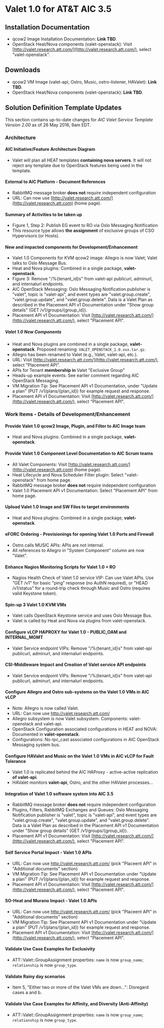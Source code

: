 # Valet 1.0 for AT&T AIC 3.5

## Installation Documentation

* qcow2 Image Installation Documentation: **Link TBD**.
* OpenStack Heat/Nova components (valet-openstack): Visit [http://valet.research.att.com/](http://valet.research.att.com/), select "valet-openstack".

## Downloads

* qcow2 VM Image (valet-api, Ostro, Music, ostro-listener, HAValet): **Link TBD**.
* OpenStack Heat/Nova components (valet-openstack): **Link TBD**.

## Solution Definition Template Updates

This section contains up-to-date changes for *AIC Valet Service Template Version 2.00* as of 26 May 2016, 9am EDT.

### Architecture

#### AIC Initiative/Feature Architecture Diagram

* Valet will plan all HEAT templates **containing nova servers**. It will not reject any template due to OpenStack features being used in the template.

#### External to AIC Platform - Document References

* RabbitMQ message broker **does not** require independent configuration
* URL: Can now use [http://valet.research.att.com/](http://valet.research.att.com) (home page).

#### Summary of Activities to be taken up

* Figure 1, Step 2: Publish EG event to RO via Oslo Messaging Notification
* This resource type allows **the assignment** of exclusive groups of CSO Hypervisors (or Hosts).

#### New and impacted components for Development/Enhancement

* Valet 1.0 Components for KVM qcow2 image: Allegro is now Valet; Valet talks to Oslo Message Bus.
* Heat and Nova plugins: Combined in a single package, **valet-openstack**.
* Figure 3: Remove "/%{tenant_id}s" from valet-api publicurl, adminurl, and internalurl endpoints.
* AIC OpenStack Messaging: Oslo Messaging Notification publisher is "valet", topic is "valet-api", and event types are "valet.group.create", "valet.group.update", and "valet.group.delete". Data is a Valet Plan as described in the Placement API v1 Documentation under "Show group details" (GET /v1/groups/{group_id}).
* Placement API v1 Documentation: Visit [http://valet.research.att.com/](http://valet.research.att.com/), select "Placement API".

##### Valet 1.0 New Components

* Heat and Nova plugins are combined in a single package, **valet-openstack**. Proposed renaming: ``VALET_OPENSTACK_1.0.xxx.tar.gz``.
* Allegro has been renamed to Valet (e.g., Valet, valet-api, etc.).
* URL: Visit [http://valet.research.att.com/](http://valet.research.att.com/), select "Placement API".
* APIs for Tenant **membership in** Valet "Exclusive Group" 
* Heads-up example events: See earlier comment regarding AIC OpenStack Messaging.
* VM Migration Tip: See Placement API v1 Documentation, under "Update a plan" (PUT /v1/plans/{plan_id}) for example request and response.
* Placement API v1 Documentation: Visit [http://valet.research.att.com/](http://valet.research.att.com/), select "Placement API".

### Work Items - Details of Development/Enhancement

#### Provide Valet 1.0 qcow2 Image, Plugin, and Filter to AIC Image team

* Heat and Nova plugins: Combined in a single package, **valet-openstack**.

#### Provide Valet 1.0 Component Level Documentation to AIC Scrum teams

* All Valet Components: Visit [http://valet.research.att.com/](http://valet.research.att.com) (home page).
* Heat Lifecycle and Nova Scheduler Filter plugin: Select "valet-openstack" from home page.
* RabbitMQ message broker **does not** require independent configuration
* Valet 1.0 Placement API v1 Documentation: Select "Placement API" from home page.

#### Upload Valet 1.0 Image and SW Files to target environments

* Heat and Nova plugins: Combined in a single package, **valet-openstack**.

#### eFORC Ordering - Provisionings for opening Valet 1.0 Ports and Firewall

* Ostro calls MUSIC APIs: APIs are not internal.
* All references to Allegro in "System Component" column are now "Valet".

#### Enhance Nagios Monitoring Scripts for Valet 1.0 + RO

* Nagios Health Check of Valet 1.0 service VIP: Can use Valet APIs. Use "GET /v1" for basic "ping" response (no AuthN required), or "HEAD /v1/status" for a round-trip check through Music and Ostro (requires valid Keystone token).

#### Spin-up 3 Valet 1.0 KVM VMs

* Valet calls OpenStack Keystone service and uses Oslo Message Bus.
* Valet is called by Heat and Nova via plugins from valet-openstack.

#### Configure vLCP HAPROXY for Valet 1.0 - PUBLIC_OAM and INTERNAL_MGMT

* Valet Service endpoint VIPs: Remove "/%{tenant_id}s" from valet-api publicurl, adminurl, and internalurl endpoints.

#### CSI-Middleware Impact and Creation of Valet service API endpoints

* Valet Service endpoint VIPs: Remove "/%{tenant_id}s" from valet-api publicurl, adminurl, and internalurl endpoints.

#### Configure Allegro and Ostro sub-systems on the Valet 1.0 VMs in AIC vLCP

* Note: Allegro is now called Valet.
* URL: Can now use http://valet.research.att.com/
* Allegro subsystem is now Valet subsystem. Components: valet-openstack and valet-api.
* OpenStack Configuration associated configurations in HEAT and NOVA: Documented in **valet-openstack**.
* Configurations: No rpc_cast associated configurations in AIC OpenStack Messaging system bus.

#### Configure HAValet and Music on the Valet 1.0 VMs in AIC vLCP for Fault Tolerance

* Valet 1.0 is replicated behind the AIC HAProxy - active-active replication **of valet-api**.
* HAValet monitors **valet-api**, Ostro, and the other HAValet processes...

#### Integration of Valet 1.0 software system into AIC 3.5

* RabbitMQ message broker **does not** require independent configuration
* Plugins, Filters, RabbitMQ Exchanges and Queues: Oslo Messaging Notification publisher is "valet", topic is "valet-api", and event types are "valet.group.create", "valet.group.update", and "valet.group.delete". Data is a Valet Plan as described in the Placement API v1 Documentation under "Show group details" (GET /v1/groups/{group_id}).
* Placement API v1 Documentation: Visit [http://valet.research.att.com/](http://valet.research.att.com/), select "Placement API".

#### Self Service Portal Impact - Valet 1.0 APIs

* URL: Can now use http://valet.research.att.com/ (pick "Placeent API" in "Additional documents" section)
* VM Migration Tip: See Placement API v1 Documentation under "Update a plan" (PUT /v1/plans/{plan_id}) for example request and response.
* Placement API v1 Documentation: Visit [http://valet.research.att.com/](http://valet.research.att.com/), select "Placement API".

#### SO-Heat and Murano Impact - Valet 1.0 APIs

* URL: Can now use http://valet.research.att.com/ (pick "Placeent API" in "Additional documents" section)
* VM Migration Tip: See Placement API v1 Documentation under "Update a plan" (PUT /v1/plans/{plan_id}) for example request and response.
* Placement API v1 Documentation: Visit [http://valet.research.att.com/](http://valet.research.att.com/), select "Placement API".

#### Validate Use Case Examples for Exclusivity

* ATT::Valet::GroupAssignment properties: ``name`` is now ``group_name``; ``relationship`` is now ``group_type``.

#### Validate Rainy day scenarios

* Item 5, "Either two or more of the Valet VMs are down...": Disregard cases a and b.

#### Validate Use Case Examples for Affinity, and Diversity (Anti-Affinity)

* ATT::Valet::GroupAssignment properties: ``name`` is now ``group_name``; ``relationship`` is now ``group_type``.
